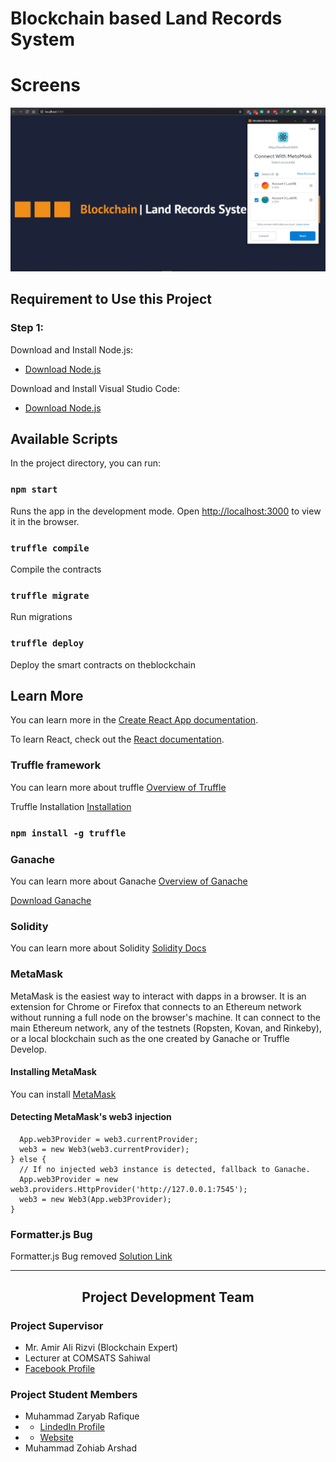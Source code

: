 # Blockchain based Land Records System

# Screens

<img src="Main Splash.PNG" alt="Splash Screen" />

## Requirement to Use this Project

### Step 1:

Download and Install Node.js: 
 - <a href="https://nodejs.org/dist/v14.17.6/node-v14.17.6-x86.msi" > Download Node.js </a>

Download and Install Visual Studio Code:
 - <a href="https://nodejs.org/dist/v14.17.6/node-v14.17.6-x86.msi" > Download Node.js </a>

## Available Scripts

In the project directory, you can run:

### `npm start`

Runs the app in the development mode.
Open [http://localhost:3000](http://localhost:3000) to view it in the browser.

### `truffle compile`

Compile the contracts

### `truffle migrate`

Run migrations 

### `truffle deploy`

Deploy the smart contracts on theblockchain

## Learn More

You can learn more in the [Create React App documentation](https://facebook.github.io/create-react-app/docs/getting-started).

To learn React, check out the [React documentation](https://reactjs.org/).


### Truffle framework

 You can learn more about truffle [Overview of Truffle](https://www.trufflesuite.com/docs/truffle/overview)

Truffle Installation [Installation](https://www.trufflesuite.com/docs/truffle/getting-started/installation)

### `npm install -g truffle`


### Ganache

 You can learn more about Ganache  [Overview of Ganache](https://www.trufflesuite.com/docs/ganache/overview)

[Download Ganache](https://github.com/trufflesuite/ganache/releases)

### Solidity

 You can learn more about Solidity  [Solidity Docs](https://docs.soliditylang.org)

### MetaMask

MetaMask is the easiest way to interact with dapps in a browser. It is an extension for Chrome or Firefox that connects to an Ethereum network without running a full node on the browser's machine. It can connect to the main Ethereum network, any of the testnets (Ropsten, Kovan, and Rinkeby), or a local blockchain such as the one created by Ganache or Truffle Develop.

#### Installing MetaMask

 You can install [MetaMask](https://chrome.google.com/webstore/detail/metamask/nkbihfbeogaeaoehlefnkodbefgpgknn)

#### Detecting MetaMask's web3 injection

```if (typeof web3 !== 'undefined') {
  App.web3Provider = web3.currentProvider;
  web3 = new Web3(web3.currentProvider);
} else {
  // If no injected web3 instance is detected, fallback to Ganache.
  App.web3Provider = new web3.providers.HttpProvider('http://127.0.0.1:7545');
  web3 = new Web3(App.web3Provider);
}
```

### Formatter.js Bug
Formatter.js Bug removed
<a href="https://stackoverflow.com/questions/66374242/web3-formatter-js-loading-issue">Solution Link</a>

<hr>

<h2 align="center">Project Development Team</h2>

### Project Supervisor
- Mr. Amir Ali Rizvi (Blockchain Expert)
- Lecturer at COMSATS Sahiwal
- <a href="https://web.facebook.com/amir.a.rizvi1">Facebook Profile</a> 

### Project Student Members
- Muhammad Zaryab Rafique
- - <a href="https://www.linkedin.com/in/zaryab-programmer">LindedIn Profile</a> 
- - <a href="https://mzaryabrafique.live/">Website</a> 
- Muhammad Zohiab Arshad
